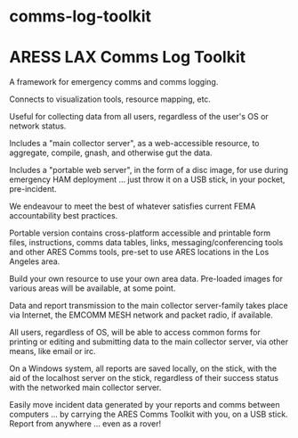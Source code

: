 # comms-log-toolkit
# ARESS LAX Comms Log Toolkit

A framework for emergency comms and comms logging.

Connects to visualization tools, resource mapping, etc.

Useful for collecting data from all users, regardless of the user's OS or network status.

Includes a "main collector server", as a web-accessible resource, to aggregate, compile, gnash, and otherwise gut the data.

Includes a "portable web server", in the form of a disc image, for use during emergency HAM deployment ... just throw it on a USB stick, in your pocket, pre-incident.

We endeavour to meet the best of whatever satisfies current FEMA accountability best practices.

Portable version contains cross-platform accessible and printable form files, instructions, comms data tables, links, messaging/conferencing tools and other ARES Comms tools, pre-set to use ARES locations in the Los Angeles area.

Build your own resource to use your own area data. Pre-loaded images for various areas will be available, at some point.

Data and report transmission to the main collector server-family takes place via Internet, the EMCOMM MESH network and packet radio, if available.

All users, regardless of OS, will be able to access common forms for printing or editing and submitting data to the main collector server, via other means, like email or irc.

On a Windows system, all reports are saved locally, on the stick, with the aid of the localhost server on the stick, regardless of their success status with the networked main collector server.

Easily move incident data generated by your reports and comms between computers ... by carrying the ARES Comms Toolkit with you, on a USB stick. Report from anywhere ... even as a rover!
